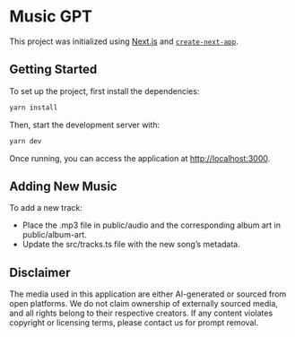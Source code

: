 # Music GPT

This project was initialized using [Next.js](https://nextjs.org) and [`create-next-app`](https://nextjs.org/docs/app/api-reference/cli/create-next-app).  

## Getting Started  

To set up the project, first install the dependencies:  

```bash
yarn install
```

Then, start the development server with:
```bash
yarn dev
```


Once running, you can access the application at [http://localhost:3000](http://localhost:3000).


## Adding New Music
To add a new track:

- Place the .mp3 file in public/audio and the corresponding album art in public/album-art.
- Update the src/tracks.ts file with the new song’s metadata.

## Disclaimer

The media used in this application are either AI-generated or sourced from open platforms. We do not claim ownership of externally sourced media, and all rights belong to their respective creators. If any content violates copyright or licensing terms, please contact us for prompt removal.